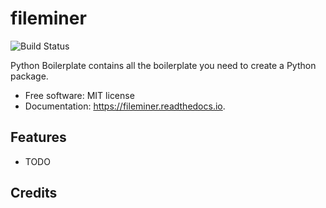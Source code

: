 fileminer
=========

![Build Status](https://github.com/DanSchl/fileminer/workflows/pythonapp/badge.svg)


Python Boilerplate contains all the boilerplate you need to create a Python package.


* Free software: MIT license
* Documentation: https://fileminer.readthedocs.io.


Features
--------

* TODO

Credits
-------
